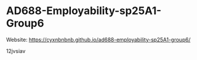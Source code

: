 # AD688-Employability-sp25A1-Group6
Website: https://cyxnbnbnb.github.io/ad688-employability-sp25A1-group6/

12jvsiav
